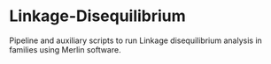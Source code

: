 # Linkage-Disequilibrium
Pipeline and auxiliary scripts to run Linkage disequilibrium analysis in families using Merlin software. 
